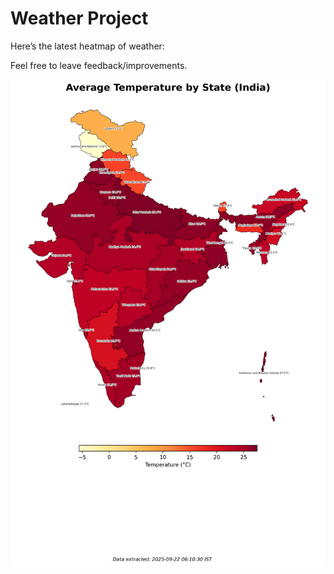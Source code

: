 # Weather Project

Here’s the latest heatmap of weather:

Feel free to leave feedback/improvements.

![India Heatmap](docs/assets/india_heatmap.png?v=D09B00)
